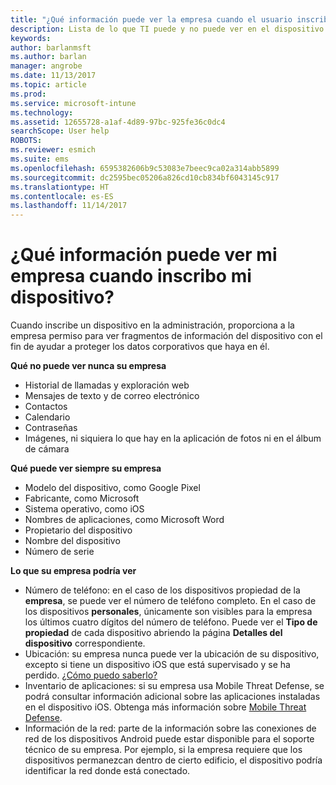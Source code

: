 ```yaml
---
title: "¿Qué información puede ver la empresa cuando el usuario inscribe el dispositivo? | Microsoft Docs"
description: Lista de lo que TI puede y no puede ver en el dispositivo administrado.
keywords: 
author: barlanmsft
ms.author: barlan
manager: angrobe
ms.date: 11/13/2017
ms.topic: article
ms.prod: 
ms.service: microsoft-intune
ms.technology: 
ms.assetid: 12655728-a1af-4d89-97bc-925fe36c0dc4
searchScope: User help
ROBOTS: 
ms.reviewer: esmich
ms.suite: ems
ms.openlocfilehash: 6595382606b9c53083e7beec9ca02a314abb5899
ms.sourcegitcommit: dc2595bec05206a826cd10cb834bf6043145c917
ms.translationtype: HT
ms.contentlocale: es-ES
ms.lasthandoff: 11/14/2017
---
```

# <a name="what-information-can-my-company-see-when-i-enroll-my-device"></a>¿Qué información puede ver mi empresa cuando inscribo mi dispositivo?

Cuando inscribe un dispositivo en la administración, proporciona a la empresa permiso para ver fragmentos de información del dispositivo con el fin de ayudar a proteger los datos corporativos que haya en él.

**Qué no puede ver nunca su empresa**

- Historial de llamadas y exploración web
- Mensajes de texto y de correo electrónico
- Contactos
- Calendario
-   Contraseñas
- Imágenes, ni siquiera lo que hay en la aplicación de fotos ni en el álbum de cámara

**Qué puede ver siempre su empresa**

- Modelo del dispositivo, como Google Pixel
- Fabricante, como Microsoft
- Sistema operativo, como iOS
- Nombres de aplicaciones, como Microsoft Word
- Propietario del dispositivo
- Nombre del dispositivo
- Número de serie

**Lo que su empresa podría ver**

-  Número de teléfono: en el caso de los dispositivos propiedad de la **empresa**, se puede ver el número de teléfono completo. En el caso de los dispositivos **personales**, únicamente son visibles para la empresa los últimos cuatro dígitos del número de teléfono. Puede ver el **Tipo de propiedad** de cada dispositivo abriendo la página **Detalles del dispositivo** correspondiente.
-  Ubicación: su empresa nunca puede ver la ubicación de su dispositivo, excepto si tiene un dispositivo iOS que está supervisado y se ha perdido. [¿Cómo puedo saberlo?](https://go.microsoft.com/fwlink/?linkid=853816)
- Inventario de aplicaciones: si su empresa usa Mobile Threat Defense, se podrá consultar información adicional sobre las aplicaciones instaladas en el dispositivo iOS. Obtenga más información sobre [Mobile Threat Defense](you-are-prompted-to-install-mtd-ios.md).
- Información de la red: parte de la información sobre las conexiones de red de los dispositivos Android puede estar disponible para el soporte técnico de su empresa. Por ejemplo, si la empresa requiere que los dispositivos permanezcan dentro de cierto edificio, el dispositivo podría identificar la red donde está conectado. 
